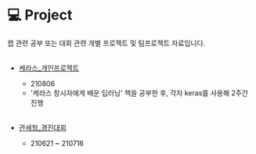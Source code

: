 💻 Project
====================
랩 관련 공부 또는 대회 관련 개별 프로젝트 및 팀프로젝트 자료입니다.
<br><br>

- [케라스_개인프로젝트](https://github.com/ssu-humane/Project/tree/main/%EC%BC%80%EB%9D%BC%EC%8A%A4_%EA%B0%9C%EC%9D%B8%ED%94%84%EB%A1%9C%EC%A0%9D%ED%8A%B8)
     - 210806
     - '케라스 창시자에게 배운 딥러닝' 책을 공부한 후, 각자 keras를 사용해 2주간 진행
     <br>
     
- [관세청_경진대회](https://github.com/ssu-humane/Project/tree/main/%EA%B4%80%EC%84%B8%EC%B2%AD_%EA%B2%BD%EC%A7%84%EB%8C%80%ED%9A%8C)
     - 210621 ~ 210716
     <br>
     
